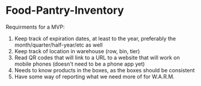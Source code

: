 # Food-Pantry-Inventory

Requirments for a MVP:

1. Keep track of expiration dates, at least to the year, preferably the month/quarter/half-year/etc as well
2. Keep track of location in warehouse (row, bin, tier)
3. Read QR codes that will link to a URL to a website that will work on mobile phones (doesn't need to be a phone app yet)
4. Needs to know products in the boxes, as the boxes should be consistent
5. Have some way of reporting what we need more of for W.A.R.M.

